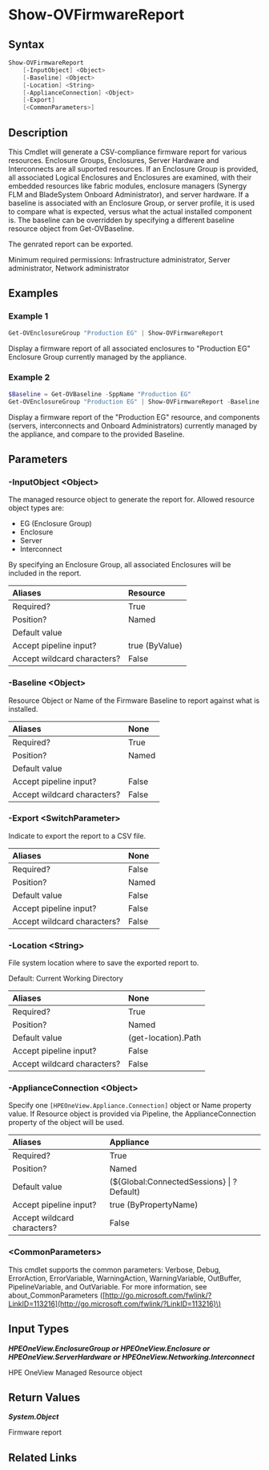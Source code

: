 ﻿---
description: Generate firmware report
---

# Show-OVFirmwareReport

## Syntax

```powershell
Show-OVFirmwareReport
    [-InputObject] <Object>
    [-Baseline] <Object>
    [-Location] <String>
    [-ApplianceConnection] <Object>
    [-Export]
    [<CommonParameters>]
```

## Description

This Cmdlet will generate a CSV-compliance firmware report for various resources.  Enclosure Groups, Enclosures, Server Hardware and Interconnects are all suported resources.  If an Enclosure Group is provided, all associated Logical Enclosures and Enclosures are examined, with their embedded resources like fabric modules, enclosure managers (Synergy FLM and BladeSystem Onboard Administrator), and server hardware.  If a baseline is associated with an Enclosure Group, or server profile, it is used to compare what is expected, versus what the actual installed component is.  The baseline can be overridden by specifying a different baseline resource object from Get-OVBaseline.

The genrated report can be exported.

Minimum required permissions: Infrastructure administrator, Server administrator, Network administrator

## Examples

###  Example 1 

```powershell
Get-OVEnclosureGroup "Production EG" | Show-OVFirmwareReport
```

Display a firmware report of all associated enclosures to "Production EG" Enclosure Group currently managed by the appliance.

###  Example 2 

```powershell
$Baseline = Get-OVBaseline -SppName "Production EG"
Get-OVEnclosureGroup "Production EG" | Show-OVFirmwareReport -Baseline $Baseline
```

Display a firmware report of the "Production EG" resource, and components (servers, interconnects and Onboard Administrators) currently managed by the appliance, and compare to the provided Baseline.

## Parameters

### -InputObject &lt;Object&gt;

The managed resource object to generate the report for.  Allowed resource object types are:

* EG (Enclosure Group)
* Enclosure
* Server
* Interconnect

By specifying an Enclosure Group, all associated Enclosures will be included in the report.

| Aliases | Resource |
| :--- | :--- |
| Required? | True |
| Position? | Named |
| Default value |  |
| Accept pipeline input? | true (ByValue) |
| Accept wildcard characters? | False |

### -Baseline &lt;Object&gt;

Resource Object or Name of the Firmware Baseline to report against what is installed.

| Aliases | None |
| :--- | :--- |
| Required? | True |
| Position? | Named |
| Default value |  |
| Accept pipeline input? | False |
| Accept wildcard characters? | False |

### -Export &lt;SwitchParameter&gt;

Indicate to export the report to a CSV file.

| Aliases | None |
| :--- | :--- |
| Required? | False |
| Position? | Named |
| Default value | False |
| Accept pipeline input? | False |
| Accept wildcard characters? | False |

### -Location &lt;String&gt;

File system location where to save the exported report to.

Default: Current Working Directory

| Aliases | None |
| :--- | :--- |
| Required? | True |
| Position? | Named |
| Default value | (get-location).Path |
| Accept pipeline input? | False |
| Accept wildcard characters? | False |

### -ApplianceConnection &lt;Object&gt;

Specify one `[HPEOneView.Appliance.Connection]` object or Name property value. If Resource object is provided via Pipeline, the ApplianceConnection property of the object will be used.

| Aliases | Appliance |
| :--- | :--- |
| Required? | True |
| Position? | Named |
| Default value | (${Global:ConnectedSessions} &vert; ? Default) |
| Accept pipeline input? | true (ByPropertyName) |
| Accept wildcard characters? | False |

### &lt;CommonParameters&gt;

This cmdlet supports the common parameters: Verbose, Debug, ErrorAction, ErrorVariable, WarningAction, WarningVariable, OutBuffer, PipelineVariable, and OutVariable. For more information, see about\_CommonParameters \([http://go.microsoft.com/fwlink/?LinkID=113216](http://go.microsoft.com/fwlink/?LinkID=113216)\)

## Input Types

_**HPEOneView.EnclosureGroup or HPEOneView.Enclosure or HPEOneView.ServerHardware or HPEOneView.Networking.Interconnect**_

HPE OneView Managed Resource object

## Return Values

_**System.Object**_

Firmware report

## Related Links

